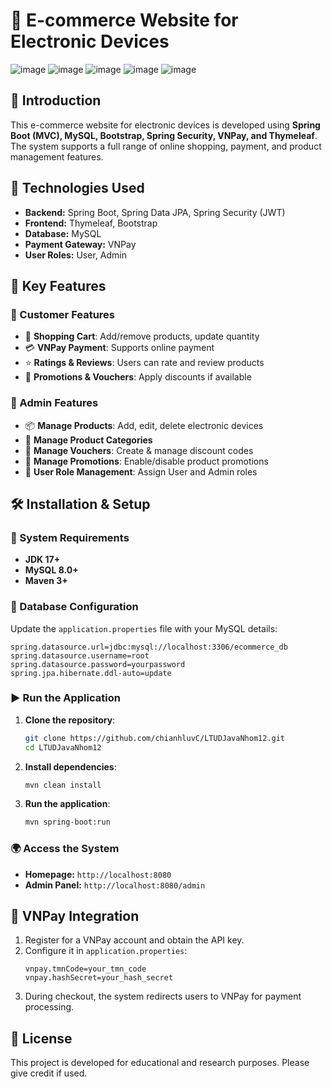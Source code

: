 # 🛒 E-commerce Website for Electronic Devices

![image](https://github.com/user-attachments/assets/d412156b-c58f-46bc-861a-36c560d1b302)
![image](https://github.com/user-attachments/assets/b1d6ee72-f77e-4cef-8614-5dfb1c12ccf1)
![image](https://github.com/user-attachments/assets/f5a1be08-9836-43cc-b049-0240d120fcd2)
![image](https://github.com/user-attachments/assets/b22e7d39-22b8-479d-b12d-3222bd40c1eb)
![image](https://github.com/user-attachments/assets/03ddcd6f-7e46-4f19-8243-0a328636af16)

## 🚀 Introduction
This e-commerce website for electronic devices is developed using **Spring Boot (MVC), MySQL, Bootstrap, Spring Security, VNPay, and Thymeleaf**. 
The system supports a full range of online shopping, payment, and product management features.

## 🌟 Technologies Used
- **Backend:** Spring Boot, Spring Data JPA, Spring Security (JWT)
- **Frontend:** Thymeleaf, Bootstrap
- **Database:** MySQL
- **Payment Gateway:** VNPay
- **User Roles:** User, Admin

## 🎯 Key Features
### 🔹 Customer Features
- 🛒 **Shopping Cart**: Add/remove products, update quantity
- 💳 **VNPay Payment**: Supports online payment
- ⭐ **Ratings & Reviews**: Users can rate and review products
- 🎁 **Promotions & Vouchers**: Apply discounts if available

### 🔹 Admin Features
- 📦 **Manage Products**: Add, edit, delete electronic devices
- 📂 **Manage Product Categories**
- 🔖 **Manage Vouchers**: Create & manage discount codes
- 🎉 **Manage Promotions**: Enable/disable product promotions
- 🔐 **User Role Management**: Assign User and Admin roles

## 🛠️ Installation & Setup
### 📌 System Requirements
- **JDK 17+**
- **MySQL 8.0+**
- **Maven 3+**

### 🔧 Database Configuration
Update the `application.properties` file with your MySQL details:
```properties
spring.datasource.url=jdbc:mysql://localhost:3306/ecommerce_db
spring.datasource.username=root
spring.datasource.password=yourpassword
spring.jpa.hibernate.ddl-auto=update
```

### ▶️ Run the Application
1. **Clone the repository**:
   ```sh
   git clone https://github.com/chianhluvC/LTUDJavaNhom12.git
   cd LTUDJavaNhom12
   ```
2. **Install dependencies**:
   ```sh
   mvn clean install
   ```
3. **Run the application**:
   ```sh
   mvn spring-boot:run
   ```

### 🌍 Access the System
- **Homepage:** `http://localhost:8080`
- **Admin Panel:** `http://localhost:8080/admin`

## 🔗 VNPay Integration
1. Register for a VNPay account and obtain the API key.
2. Configure it in `application.properties`:
   ```properties
   vnpay.tmnCode=your_tmn_code
   vnpay.hashSecret=your_hash_secret
   ```
3. During checkout, the system redirects users to VNPay for payment processing.

## 📜 License
This project is developed for educational and research purposes. Please give credit if used.


